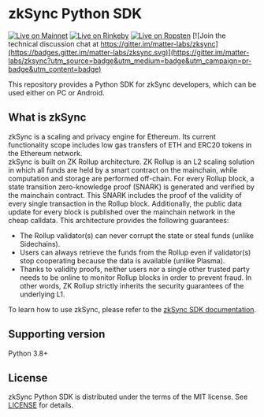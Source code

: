 # zkSync Python SDK

[![Live on Mainnet](https://img.shields.io/badge/wallet-Live%20on%20Mainnet-blue)](https://wallet.zksync.io)
[![Live on Rinkeby](https://img.shields.io/badge/wallet-Live%20on%20Rinkeby-blue)](https://rinkeby.zksync.io)
[![Live on Ropsten](https://img.shields.io/badge/wallet-Live%20on%20Ropsten-blue)](https://ropsten.zksync.io)
[![Join the technical discussion chat at https://gitter.im/matter-labs/zksync](https://badges.gitter.im/matter-labs/zksync.svg)](https://gitter.im/matter-labs/zksync?utm_source=badge&utm_medium=badge&utm_campaign=pr-badge&utm_content=badge)

This repository provides a Python SDK for zkSync developers, which can be used either on PC or Android.

## What is zkSync

zkSync is a scaling and privacy engine for Ethereum. Its current functionality scope includes low gas transfers of ETH
and ERC20 tokens in the Ethereum network.  
zkSync is built on ZK Rollup architecture. ZK Rollup is an L2 scaling solution in which all funds are held by a smart
contract on the mainchain, while computation and storage are performed off-chain. For every Rollup block, a state
transition zero-knowledge proof (SNARK) is generated and verified by the mainchain contract. This SNARK includes the
proof of the validity of every single transaction in the Rollup block.
Additionally, the public data update for every block is published over the mainchain network in the cheap calldata.
This architecture provides the following guarantees:

- The Rollup validator(s) can never corrupt the state or steal funds (unlike Sidechains).  
- Users can always retrieve the funds from the Rollup even if validator(s) stop cooperating because the data is available (unlike Plasma).
- Thanks to validity proofs, neither users nor a single other trusted party needs to be online to monitor Rollup blocks in order to prevent fraud.
In other words, ZK Rollup strictly inherits the security guarantees of the underlying L1.

To learn how to use zkSync, please refer to the [zkSync SDK documentation](https://zksync.io/api/sdk/python/tutorial.html).
## Supporting version
Python 3.8+ 

## License

zkSync Python SDK is distributed under the terms of the MIT license.
See  [LICENSE](LICENSE) for details.
